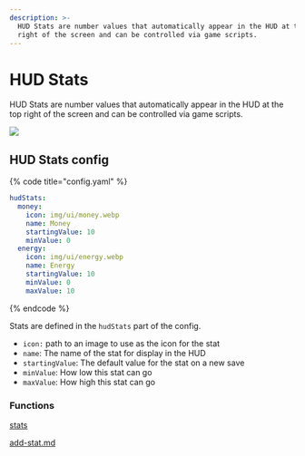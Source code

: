 ```yaml
---
description: >-
  HUD Stats are number values that automatically appear in the HUD at the top
  right of the screen and can be controlled via game scripts.
---
```


# HUD Stats

HUD Stats are number values that automatically appear in the HUD at the top right of the screen and can be controlled via game scripts.

![](<../.gitbook/assets/image (21).png>)

## HUD Stats config

{% code title="config.yaml" %}

```yaml
hudStats:
  money:
    icon: img/ui/money.webp
    name: Money
    startingValue: 10
    minValue: 0
  energy:
    icon: img/ui/energy.webp
    name: Energy
    startingValue: 10
    minValue: 0
    maxValue: 10
```

{% endcode %}

Stats are defined in the `hudStats` part of the config.

- `icon:` path to an image to use as the icon for the stat
- `name`: The name of the stat for display in the HUD
- `startingValue`: The default value for the stat on a new save
- `minValue`: How low this stat can go
- `maxValue`: How high this stat can go

### Functions

[stats](../functions-documentation/stats/)

[add-stat.md](../functions-documentation/stats/add-stat.md)
